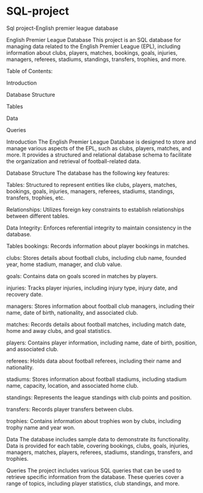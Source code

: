 # SQL-project
Sql project-English premier league database

English Premier League Database
This project is an SQL database for managing data related to the English Premier League (EPL), including information about clubs, players, matches, bookings, goals, injuries, managers, referees, stadiums, standings, transfers, trophies, and more.

Table of Contents:

Introduction

Database Structure

Tables

Data

Queries



Introduction
The English Premier League Database is designed to store and manage various aspects of the EPL, such as clubs, players, matches, and more. It provides a structured and relational database schema to facilitate the organization and retrieval of football-related data.

Database Structure
The database has the following key features:

Tables: Structured to represent entities like clubs, players, matches, bookings, goals, injuries, managers, referees, stadiums, standings, transfers, trophies, etc.

Relationships: Utilizes foreign key constraints to establish relationships between different tables.

Data Integrity: Enforces referential integrity to maintain consistency in the database.

Tables
bookings: Records information about player bookings in matches.

clubs: Stores details about football clubs, including club name, founded year, home stadium, manager, and club value.

goals: Contains data on goals scored in matches by players.

injuries: Tracks player injuries, including injury type, injury date, and recovery date.

managers: Stores information about football club managers, including their name, date of birth, nationality, and associated club.

matches: Records details about football matches, including match date, home and away clubs, and goal statistics.

players: Contains player information, including name, date of birth, position, and associated club.

referees: Holds data about football referees, including their name and nationality.

stadiums: Stores information about football stadiums, including stadium name, capacity, location, and associated home club.

standings: Represents the league standings with club points and position.

transfers: Records player transfers between clubs.

trophies: Contains information about trophies won by clubs, including trophy name and year won.

Data
The database includes sample data to demonstrate its functionality. Data is provided for each table, covering bookings, clubs, goals, injuries, managers, matches, players, referees, stadiums, standings, transfers, and trophies.

Queries
The project includes various SQL queries that can be used to retrieve specific information from the database. These queries cover a range of topics, including player statistics, club standings, and more.
